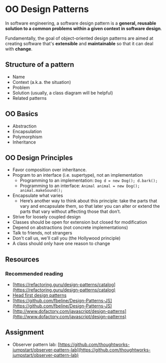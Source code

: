 # OO Design Patterns

In software engineering, a software design pattern is a **general, reusable solution to a common problems within a given context in software design**.

Fundamentally, the goal of object-oriented design patterns are aimed at creating software that's **extensible** and **maintainable** so that it can deal with **change**.

## Structure of a pattern

* Name
* Context \(a.k.a. the situation\)
* Problem
* Solution \(usually, a class diagram will be helpful\)
* Related patterns

## OO Basics

* Abstraction
* Encapsulation
* Polymorphism
* Inheritance

## OO Design Principles

* Favor composition over inheritance.
* Program to an interface \(i.e. supertype\), not an implementation
  * Programming to an implementation: `Dog d = new Dog(); d.bark();`
  * Programming to an interface: `Animal animal = new Dog(); animal.makeSound();`
* Encapsulate what varies
  * Here’s another way to think about this principle: take the parts that vary and encapsulate them, so that later you can alter or extend the parts that vary without affecting those that don’t.
* Strive for loosely coupled design 
* Classes should be open for extension but closed for modification
* Depend on abstractions \(not concrete implementations\)
* Talk to friends, not strangers
* Don't call us, we'll call you \(the Hollywood principle\)
* A class should only have one reason to change

## Resources

### Recommended reading

* [https://refactoring.guru/design-patterns/catalog](https://refactoring.guru/design-patterns/catalog)
* [Head first design patterns](https://www.amazon.com/Head-First-Design-Patterns-Brain-Friendly/dp/0596007124)
* [https://github.com/fbeline/Design-Patterns-JS](https://github.com/fbeline/Design-Patterns-JS)
* [http://www.dofactory.com/javascript/design-patterns](http://www.dofactory.com/javascript/design-patterns)

## Assignment

* Observer pattern lab: [https://github.com/thoughtworks-jumpstart/observer-pattern-lab](https://github.com/thoughtworks-jumpstart/observer-pattern-lab)

